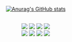 <div align="center">

[![Anurag's GitHub stats](https://github-readme-stats.vercel.app/api?username=leechoiswim1&show_icons=true&theme=dark)](https://github.com/leechoiswim1/github-readme-stats)
  <br />


<!--
**leechoiswim1/leechoiswim1** is a ✨ _special_ ✨ repository because its `README.md` (this file) appears on your GitHub profile.

Here are some ideas to get you started:

- 🔭 I’m currently working on ...
- 🌱 I’m currently learning ...
- 👯 I’m looking to collaborate on ...
- 🤔 I’m looking for help with ...
- 💬 Ask me about ...
- 📫 How to reach me: ...
- 😄 Pronouns: ...
- ⚡ Fun fact: ...
-->


<br />
<img src="https://img.shields.io/badge/Javascript-ffb13b?style=flat&logo=javascript&logoColor=white"/>
<img src="https://img.shields.io/badge/React-61DAFB?style=flat&logo=React&logoColor=white"/>
<img src="https://img.shields.io/badge/Typescript-3178C6?style=flat&logo=typescript&logoColor=white"/>
<img src="https://img.shields.io/badge/Next-black?style=flat&logo=next.js&logoColor=white"/>
  
<br />
<img src="https://img.shields.io/badge/Redux-764ABC?style=flat&logo=Redux&logoColor=white"/>
<img src="http://img.shields.io/badge/socket.io-010101?style=flat&logo=socket.io&logoColor=white"/>
<img src="https://img.shields.io/badge/git-181717?style=flat&logo=github&logoColor=white">
<img src="https://img.shields.io/badge/aws-232F3E?style=flat&logo=aws&logoColor=white">


</p>


</div>

